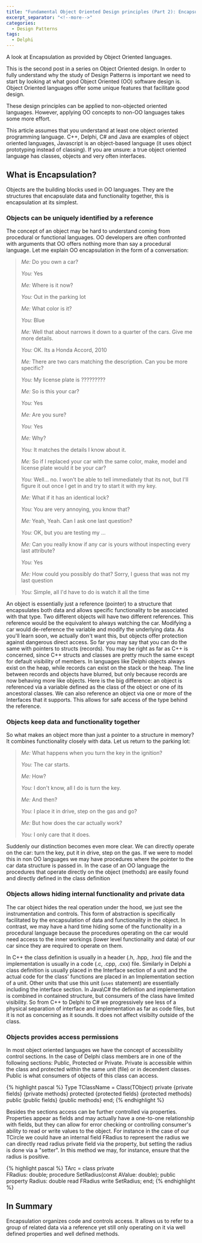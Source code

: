 ```yaml
---
title: "Fundamental Object Oriented Design principles (Part 2): Encapsulation"
excerpt_separator: "<!--more-->"
categories:
  - Design Patterns
tags:
  - Delphi
---
```

A look at Encapsulation as provided by Object Oriented languages. 

This is the second post in a series on Object Oriented design. In order to fully understand why the study of Design Patterns is important we need to start by looking at what good Object Oriented (OO) software design is. Object Oriented languages offer some unique features that facilitate good design.

These design principles can be applied to non-objected oriented languages. However, applying OO concepts to non-OO languages takes some more effort.
<!--more-->

This article assumes that you understand at least one object oriented programming language. C++, Delphi, C# and Java are examples of object oriented languages, Javascript is an object-based language (it uses object prototyping instead of classing). If you are unsure: a true object oriented language has classes, objects and very often interfaces. 

## What is Encapsulation?
Objects are the building blocks used in OO languages. They are the structures that encapsulate data and functionality together, this is encapsulation at its simplest. 

### Objects can be uniquely identified by a reference
The concept of an object may be hard to understand coming from procedural or functional languages. OO developers are often confronted with arguments that OO offers nothing more than say a procedural language. Let me explain OO encapsulation in the form of a conversation:


>*Me:* Do you own a car?
>
>*You:* Yes
>
>*Me:* Where is it now?
>
>*You:* Out in the parking lot
>
>*Me:* What color is it?
>
>*You:* Blue
>
>*Me:* Well that about narrows it down to a quarter of the cars. Give me more details.
>
>*You:* OK. Its a Honda Accord, 2010
>
>*Me:* There are two cars matching the description. Can you be more specific?
>
>*You:* My license plate is ?????????
>
>*Me:* So is this your car?
>
>*You:* Yes
>
>*Me:* Are you sure?
>
>*You:* Yes
>
>*Me:* Why?
>
>*You:* It matches the details I know about it.
>
>*Me:* So if I replaced your car with the same color, make, model and license plate would it be your car?
>
>*You:* Well... no. I won't be able to tell immediately that its not, but I'll figure it out once I get in and try to start it with my key.
>
>*Me:* What if it has an identical lock?
>
>*You:* You are very annoying, you know that?
>
>*Me:* Yeah, Yeah. Can I ask one last question?
>
>*You:* OK, but you are testing my ... 
>
>*Me:* Can you really know if any car is yours without inspecting every last attribute?
>
>*You:* Yes
>
>*Me:* How could you possibly do that? Sorry, I guess that was not my last question
>
>*You:* Simple, all I'd have to do is watch it all the time

An object is essentially just a reference (pointer) to a structure that encapsulates both data and allows specific functionality to be associated with that type. Two different objects will have two different references. This reference would be the equivalent to always watching the car. Modifying a car would de-reference the variable and modify the underlying data. As you'll learn soon, we actually don't want this, but objects offer protection against dangerous  direct access. So far you may say that you can do the same with pointers to structs (records). You may be right as far as C++ is concerned, since C++ structs and classes are pretty much the same except for default visibility of members. In languages like Delphi objects always exist on the heap, while records can exist on the stack or the heap.  The line between records and objects have blurred, but only because records are now behaving more like objects. Here is the big difference: an object is referenced via a variable defined as the class of the object or one of its ancestoral classes. We can also reference an object via one or more of the Interfaces that it supports. This allows for safe access of the type behind the reference.

### Objects keep data and functionality together
So what makes an object more than just a pointer to a structure in memory? It combines functionality closely with data. Let us return to the parking lot:


>*Me:* What happens when you turn the key in the ignition?
>
>*You:* The car starts.
>
>*Me:* How?
>
>*You:* I don't know, all I do is turn the key.
>
>*Me:* And then?
>
>*You:* I place it in drive, step on the gas and go?
>
>*Me:* But how does the car actually work?
>
>*You:* I only care that it does.
 
Suddenly our distinction becomes even more clear. We can directly operate on the car: turn the key, put it in drive, step on the gas. If we were to model this in non OO languages we may have procedures where the pointer to the car data structure is passed in. In the case of an OO language the procedures that operate directly on the object (methods) are easily found and directly defined in the class definition

### Objects allows hiding internal functionality and private data

The car object hides the real operation under the hood, we just see the instrumentation and controls. This form of abstraction is specifically facilitated by the encapsulation of data and functionality in the object. In contrast, we may have a hard time hiding some of the functionality in a procedural language because the procedures operating on the car would need access to the inner workings (lower level functionality and data) of our car since they are required to operate on them. 

In C++ the class definition is usually in a header (.h, .hpp, .hxx) file and the implementation is usually in a code (.c, .cpp, .cxx) file. Similarly in Delphi a class definition is usually placed in the Interface section of a unit and the actual code for the class' functions are placed in an Implementation section of a unit. Other units that use this unit (`uses` statement) are essentially including the interface section. In Java\C# the definition and implementation is combined in contained structure, but consumers of the class have limited visibility. So from C++ to Delphi to C# we progressively see less of a physical separation of interface and implementation as far as code files, but it is not as concerning as it sounds. It does not affect visibilty outside of the class.



### Objects provides access permissions

In most object oriented languages we have the concept of accessibility control sections. In the case of Delphi class members are in one of the following sections: Public, Protected or Private. Private is accessible within the class and protected within the same unit (file) or in decendent classes. Public is what consumers of objects of this class can access. 
 
{% highlight pascal %}
Type
  TClassName = Class(TObject)
    private
      {private fields}
      {private methods}
    protected
      {protected fields}
      {protected methods}
  public
      {public fields}
      {public methods}
  end;
{% endhighlight %}

Besides the sections access can be further controlled via properties. Properties appear as fields and may actually have a one-to-one relationship with fields, but they can allow for error checking or controlling consumer's ability to read or write values to the object. For instance in the case of our TCircle we could have an internal field FRadius to represent the radius we can directly read radius private field via the property, but setting the radius is done via a "setter". In this method we may, for instance, ensure that the radius is positive.

{% highlight pascal %}
TArc = class
private  
  FRadius: double;
  procedure SetRadius(const AValue: double);
public
  property Radius: double read FRadius write SetRadius;
end;
{% endhighlight %}

## In Summary
Encapsulation organizes code and controls access. It allows us to refer to a group of related data via a reference yet still only operating on it via well defined properties and well defined methods.


 
